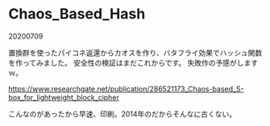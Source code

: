 # Chaos_Based_Hash

20200709

置換群を使ったパイコネ返還からカオスを作り、バタフライ効果でハッシュ関数を作ってみました。
安全性の検証はまだこれからです。
失敗作の予感がしますｗ。

https://www.researchgate.net/publication/286521173_Chaos-based_S-box_for_lightweight_block_cipher

こんなのがあったから早速、印刷。2014年のだからそんなに古くない。
